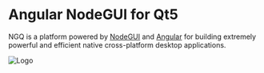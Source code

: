 # Angular NodeGUI for Qt5
NGQ is a platform powered by [NodeGUI](https://github.com/nodegui/nodegui) and [Angular](https://github.com/angular/angular) for building extremely powerful and efficient native cross-platform desktop applications.

![Logo](https://i.imgur.com/UOTMfe4.png)
